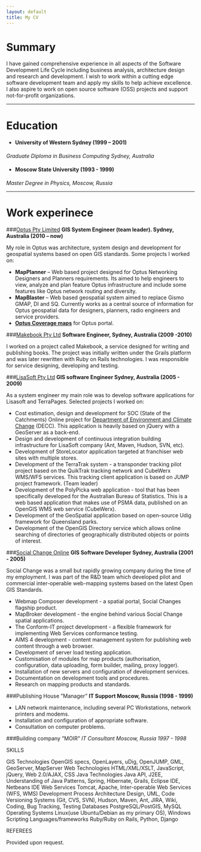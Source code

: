 ```yaml
---
layout: default
title: My CV
---
```


# Summary

I have gained comprehensive experience in all aspects of the Software Development Life Cycle including business analysis, architecture design and research and development. I wish to work within a cutting edge software development team and apply my skills to help achieve excellence. I also aspire to work on open source software (OSS) projects and support not-for-profit organizations. 

---

# Education

* #### University of Western Sydney (1999 – 2001)  
*Graduate Diploma in Business Computing	Sydney, Australia* 
	
* #### Moscow State University (1993 - 1999)  
*Master Degree in Physics, Moscow, Russia*

---

# Work experinece

###[Optus Pty Limited](http://optus.com.au)
**GIS System Engineer (team leader). Sydney, Australia (2010 – now)**

My role in Optus was architecture, system design and development for geospatial systems based on open GIS standards. 
Some projects I worked on:

* 	**MapPlanner** – Web based project designed for Optus Networking Designers and Planners requirements. Its aimed to 
	help engineers to view, analyze and plan feature Optus infrastructure and include some features like Optus network 
	routing and diversity.
* 	**MapBlaster** – Web based geospatial system aimed to replace Gismo GMAP, DI and SQ. Currently works as a 
	central source of information for Optus geospatial data for designers, planners, 
	radio engineers and service providers.  
* **[Optus Coverage maps](http://www2.optus.com.au)** for Optus portal.



###[Makebook Pty Ltd](http://www.makebook.com.au/)
**Software Engineer, Sydney, Australia (2009 -2010)**

I worked on a project called Makebook, a service designed for writing and publishing books. The project was initially written under the Grails platform and was later rewritten with Ruby on Rails technologies. I was responsible for service designing, developing and testing.


###[LisaSoft Pty Ltd](http://www.lisasoft.com/)
**GIS software Engineer	Sydney, Australia (2005 - 2009)**

As a system engineer my main role was to develop software applications for Lisasoft and TerraPages. 
Selected projects I worked on: 
	
*	Cost estimation, design and development for SOC (State of the Catchments) Online project for 
	[Department of Environment and Climate Change](http://www.environment.nsw.gov.au/) (DECC). 
	This application is heavily based on jQuery with a GeoServer as a back-end.
*	Design and development of continuous integration building infrastructure 
	for LisaSoft company (Ant, Maven, Hudson, SVN, etc). 
*	Development of  StoreLocator application targeted at franchiser 
	web sites with multiple stores.
*	Development of the TerraTrak system - a transponder tracking pilot project based on 
	the QuikTrak tracking network and CubeWerx WMS/WFS services. This tracking client 
	application is based on JUMP project framework.  (Team leader)
*	Development of the PolyPicka web application - tool that has been specifically 
	developed for the Australian Bureau of Statistics. This is a web based application 
	that makes use of PSMA data, published on an OpenGIS WMS web service (CubeWerx).
*	Development of the GeoSpatial application based on open-source Udig framework for Queensland parks.
*	Development of the OpenGIS Directory service which allows online searching of 
	directories of geographically distributed objects or points of interest.

###[Social Change Online](http://webmap.socialchangeonline.com.au/)
**GIS Software Developer	Sydney, Australia  (2001 - 2005)**  

Social Change was a small but rapidly growing company during the time of my employment. I was part of the R&D team which developed pilot and commercial inter-operable web-mapping systems based on the latest Open GIS Standards.
*	Webmap Composer development - a spatial portal, Social Changes flagship product.
*	MapBroker development - the engine behind various Social Change spatial applications.
*	The Conform-IT project development - a flexible framework for implementing Web Services conformance testing.
*	AIMS 4 development - content management system for publishing web content through a web browser.
*	Development of server load testing application.
*	Customisation of modules for map products (authorisation, configuration, data uploading, form builder, mailing, proxy logger).
*	Installation of new servers and configuration of development services.
*	Documentation on development tools and procedures.
*	Research on mapping products and standards.

###Publishing House ”Manager”
**IT Support	Moscow, Russia (1998 - 1999)**
*	LAN network maintenance, including several PC Workstations, network printers and modems.
*	Installation and configuration of appropriate software.
*	Consultation on computer problems.

###Building company ”MOIR”
*IT Consultant	Moscow, Russia 1997 - 1998*

SKILLS

GIS Technologies	OpenGIS specs, OpenLayers, uDig, OpenJUMP, GML, GeoServer, MapServer
Web Technologies	HTML/XML/XSLT, JavaScript, jQuery, Web 2.0/AJAX, CSS
Java Technologies 	Java API, J2EE, Understanding of Java Patterns, Spring, Hibernate, Grails, Eclipse IDE, Netbeans IDE
Web Services 	Tomcat, Apache, Inter-operable Web Services (WFS, WMS)
Development Process	Architecture Design, UML, Code Versioning Systems (Git, CVS, SVN), Hudson, Maven, Ant, JIRA, Wiki, Coding, Bug Tracking, Testing
Databases 	PostgreSQL/PostGIS, MySQL
Operating Systems	Linux(use Ubuntu/Debian as my primary OS), Windows
Scripting Languages/frameworks	Ruby/Ruby on Rails, Python, Django

REFEREES

Provided upon request.
